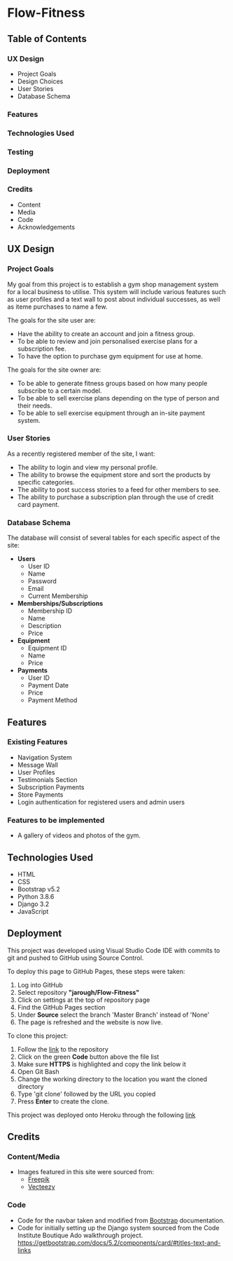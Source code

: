 # Flow-Fitness

## Table of Contents

### UX Design
* Project Goals
* Design Choices
* User Stories
* Database Schema


### Features

### Technologies Used
### Testing
### Deployment
### Credits
* Content
* Media
* Code
* Acknowledgements

## UX Design

### Project Goals
My goal from this project is to establish a gym shop management system for a local business to utilise. This system will include various features such as user profiles and a text wall to post about individual successes, as well as iteme purchases to name a few.

The goals for the site user are:
* Have the ability to create an account and join a fitness group.
* To be able to review and join personalised exercise plans for a subscription fee.
* To have the option to purchase gym equipment for use at home.

The goals for the site owner are:
* To be able to generate fitness groups based on how many people subscribe to a certain model.
* To be able to sell exercise plans depending on the type of person and their needs.
* To be able to sell exercise equipment through an in-site payment system.

### User Stories
As a recently registered member of the site, I want:
* The ability to login and view my personal profile.
* The ability to browse the equipment store and sort the products by specific categories.
* The ability to post success stories to a feed for other members to see.
* The ability to purchase a subscription plan through the use of credit card payment.

### Database Schema
The database will consist of several tables for each specific aspect of the site:
* **Users**
    * User ID
    * Name
    * Password
    * Email
    * Current Membership
* **Memberships/Subscriptions**
    * Membership ID
    * Name
    * Description
    * Price
* **Equipment**
    * Equipment ID
    * Name
    * Price
* **Payments**
    * User ID
    * Payment Date
    * Price
    * Payment Method

## Features

### Existing Features
* Navigation System
* Message Wall
* User Profiles
* Testimonials Section
* Subscription Payments
* Store Payments
* Login authentication for registered users and admin users

### Features to be implemented
* A gallery of videos and photos of the gym.



## Technologies Used
* HTML
* CSS
* Bootstrap v5.2
* Python 3.8.6
* Django 3.2
* JavaScript

## Deployment
This project was developed using Visual Studio Code IDE with commits to git and pushed to GitHub using Source Control.

To deploy this page to GitHub Pages, these steps were taken:
1. Log into GitHub
2. Select repository **"jarough/Flow-Fitness"**
3. Click on settings at the top of repository page
4. Find the GitHub Pages section
5. Under **Source** select the branch 'Master Branch' instead of 'None'
6. The page is refreshed and the website is now live.

To clone this project:
1. Follow the [link](https://github.com/jarough/Flow-Fitness) to the repository
2. Click on the green **Code** button above the file list
3. Make sure **HTTPS** is highlighted and copy the link below it
4. Open Git Bash
5. Change the working directory to the location you want the cloned directory
6. Type 'git clone' followed by the URL you copied
7. Press **Enter** to create the clone.

This project was deployed onto Heroku through the following [link](https://flow-fitness-2dec3bfd3801.herokuapp.com/) 



## Credits

### Content/Media
* Images featured in this site were sourced from:
    * [Freepik](https://www.freepik.com/)
    * [Vecteezy](https://www.vecteezy.com/)

### Code
* Code for the navbar taken and modified from [Bootstrap](https://getbootstrap.com/docs/5.2/getting-started/introduction/) documentation.
* Code for initially setting up the Django system sourced from the Code Institute Boutique Ado walkthrough project.
https://getbootstrap.com/docs/5.2/components/card/#titles-text-and-links